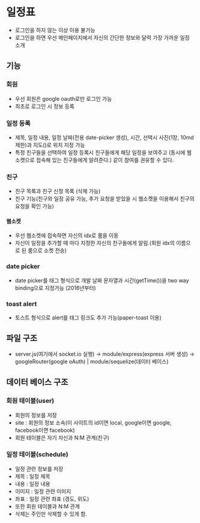 # 일정표
* 로그인을 하지 않는 이상 이용 불가능
* 로그인을 하면 우선 메인페이지에서 자신의 간단한 정보와 달력 가장 가까운 일정 소개

## 기능
### 회원
* 우선 회원은 google oauth로만 로그인 가능
* 최초로 로그인 시 정보 등록

### 일정 등록
* 제목, 일정 내용, 일정 날짜(전용 date-picker 생성), 시간, 선택시 사진(1장, 10md 제한)과 지도(<google-map>)로 위치 지정 가능
* 특정 친구들을 선택하여 일정 등록시 친구들에게 해당 일정을 보여주고 (동시에 웹소켓으로 접속해 있는 친구들에게 알려준다.) 같이 참여를 권유할 수 있다.

### 친구
* 친구 목록과 친구 신청 목록 (삭제 가능)
* 친구 기능(친구와 일정 공유 가능, 추가 요청을 받았을 시 웹소켓을 이용해서 친구의 요청을 확인 가능)

#### 웹소켓
* 우선 웹소켓에 접속하면 자신의 idx로 룸을 이동
* 자신이 일정을 추가할 때 마다 지정한 자신의 친구들에게 알림.(회원 idx의 이름으로 된 룸으로 소켓 전송)

### date picker
* date picker를 태그 형식으로 개발 날짜 문자열과 시간(getTime())을 two way binding으로 지정가능 (2016년부터)

### toast alert
* 토스트 형식으로 alert를 태그 링크도 추가 가능(paper-toast 이용)

## 파일 구조
* server.js(여기에서 socket.io 실행) -> module/express(express 서버 생성) -> googleRouter(google oAuth) | module/sequelize(데이터 베이스)

## 데이터 베이스 구조
### 회원 테이블(user)
* 회원의 정보를 저장
* site : 회원의 정보 소속(이 사이트의 id이면 local, google이면 google, facebook이면 facebook)
* 회원 테이블은 자기 자신과 N:M 관계(친구)

### 일정 테이블(schedule)
* 일정 관련 정보를 저장
* 제목 : 일정 제목
* 내용 : 일정 내용
* 이미지 : 일정 관련 이미지
* 좌표 : 일정 관련 좌표 (경도, 위도)
* 또한 회원 테이블과 N:M 관계
* 삭제는 주인만 삭제할 수 있게 함.